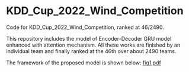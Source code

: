# KDD_Cup_2022_Wind_Competition
Code for KDD_Cup_2022_Wind_Competition, ranked at 46/2490.

This repository includes the model of Encoder-Decoder GRU model enhanced with attention mechanism. All these works are finished by an individual team and finally ranked at the 46th over about 2490 teams.

The framework of the proposed model is shown below:
[fig1.pdf](https://github.com/user-attachments/files/21518505/fig1.pdf)
